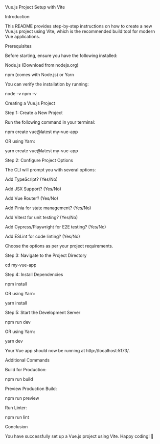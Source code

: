 Vue.js Project Setup with Vite

Introduction

This README provides step-by-step instructions on how to create a new Vue.js project using Vite, which is the recommended build tool for modern Vue applications.

Prerequisites

Before starting, ensure you have the following installed:

Node.js (Download from nodejs.org)

npm (comes with Node.js) or Yarn

You can verify the installation by running:

node -v
npm -v

Creating a Vue.js Project

Step 1: Create a New Project

Run the following command in your terminal:

npm create vue@latest my-vue-app

OR using Yarn:

yarn create vue@latest my-vue-app

Step 2: Configure Project Options

The CLI will prompt you with several options:

Add TypeScript? (Yes/No)

Add JSX Support? (Yes/No)

Add Vue Router? (Yes/No)

Add Pinia for state management? (Yes/No)

Add Vitest for unit testing? (Yes/No)

Add Cypress/Playwright for E2E testing? (Yes/No)

Add ESLint for code linting? (Yes/No)

Choose the options as per your project requirements.

Step 3: Navigate to the Project Directory

cd my-vue-app

Step 4: Install Dependencies

npm install

OR using Yarn:

yarn install

Step 5: Start the Development Server

npm run dev

OR using Yarn:

yarn dev

Your Vue app should now be running at http://localhost:5173/.

Additional Commands

Build for Production:

npm run build

Preview Production Build:

npm run preview

Run Linter:

npm run lint

Conclusion

You have successfully set up a Vue.js project using Vite. Happy coding! 🚀